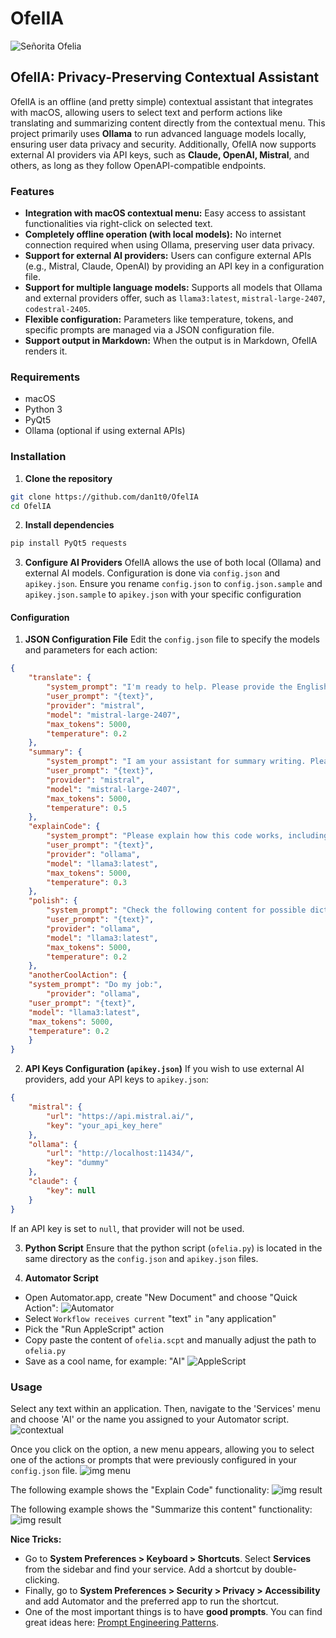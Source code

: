 # OfelIA
![Señorita Ofelia](img/ofelia.jpg)

## OfelIA: Privacy-Preserving Contextual Assistant
OfelIA is an offline (and pretty simple) contextual assistant that integrates with macOS, allowing users to select text and perform actions like translating and summarizing content directly from the contextual menu. This project primarily uses **Ollama** to run advanced language models locally, ensuring user data privacy and security. Additionally, OfelIA now supports external AI providers via API keys, such as **Claude, OpenAI, Mistral**, and others, as long as they follow OpenAPI-compatible endpoints.
  
### Features

- **Integration with macOS contextual menu:** Easy access to assistant functionalities via right-click on selected text.
- **Completely offline operation (with local models):** No internet connection required when using Ollama, preserving user data privacy.
- **Support for external AI providers:** Users can configure external APIs (e.g., Mistral, Claude, OpenAI) by providing an API key in a configuration file.
- **Support for multiple language models:** Supports all models that Ollama and external providers offer, such as `llama3:latest`, `mistral-large-2407`, `codestral-2405`.
- **Flexible configuration:** Parameters like temperature, tokens, and specific prompts are managed via a JSON configuration file.
- **Support output in Markdown:** When the output is in Markdown, OfelIA renders it.

### Requirements
- macOS
- Python 3
- PyQt5
- Ollama (optional if using external APIs)

### Installation

1. **Clone the repository**
```sh
git clone https://github.com/dan1t0/OfelIA
cd OfelIA
```

2. **Install dependencies**
```sh
pip install PyQt5 requests
```

3. **Configure AI Providers**
OfelIA allows the use of both local (Ollama) and external AI models.
Configuration is done via `config.json` and `apikey.json`.
Ensure you rename `config.json` to `config.json.sample` and `apikey.json.sample` to `apikey.json` with your specific configuration

#### Configuration

1. **JSON Configuration File**
Edit the `config.json` file to specify the models and parameters for each action:
```json
{
    "translate": {
        "system_prompt": "I'm ready to help. Please provide the English sentence you'd like me to translate into Spanish. I'll respond only with the translated sentence.",
        "user_prompt": "{text}",
        "provider": "mistral",
        "model": "mistral-large-2407",
        "max_tokens": 5000,
        "temperature": 0.2
    },
    "summary": {
        "system_prompt": "I am your assistant for summary writing. Please provide the text you'd like me to summarize. If the text is in Spanish I will respond in Spanish, if not I will respond in English. I will add the main points and key details in the summary.",
        "user_prompt": "{text}",
        "provider": "mistral",
        "model": "mistral-large-2407",
        "max_tokens": 5000,
        "temperature": 0.5
    },
    "explainCode": {
        "system_prompt": "Please explain how this code works, including any key concepts or algorithms used.",
        "user_prompt": "{text}",
        "provider": "ollama",
        "model": "llama3:latest",
        "max_tokens": 5000,
        "temperature": 0.3
    },
    "polish": {
        "system_prompt": "Check the following content for possible diction and grammar problems, and polish it carefully. I'll respond only with the fixed sentence.",
        "user_prompt": "{text}",
        "provider": "ollama",
        "model": "llama3:latest",
        "max_tokens": 5000,
        "temperature": 0.2
    },
	"anotherCoolAction": {
	"system_prompt": "Do my job:",
        "provider": "ollama",
	"user_prompt": "{text}",
	"model": "llama3:latest",
	"max_tokens": 5000,
	"temperature": 0.2
	}
}
```

2. **API Keys Configuration (`apikey.json`)**
If you wish to use external AI providers, add your API keys to `apikey.json`:
```json
{
    "mistral": {
        "url": "https://api.mistral.ai/",
        "key": "your_api_key_here"
    },
    "ollama": {
        "url": "http://localhost:11434/",
        "key": "dummy"
    },
    "claude": {
        "key": null
    }
}
```
If an API key is set to `null`, that provider will not be used.

3. **Python Script**
Ensure that the python script (`ofelia.py`) is located in the same directory as the `config.json` and `apikey.json` files.

4. **Automator Script**
* Open Automator.app, create "New Document" and choose "Quick Action":
![Automator](img/automator.png)
* Select `Workflow receives current` "text" `in` "any application"
* Pick the "Run AppleScript" action
* Copy paste the content of `ofelia.scpt` and manually adjust the path to `ofelia.py`
* Save as a cool name, for example: "AI"
![AppleScript](img/AppleScript.png)

### Usage
Select any text within an application. Then, navigate to the 'Services' menu and choose 'AI' or the name you assigned to your Automator script.
![contextual](img/contextual.png)

Once you click on the option, a new menu appears, allowing you to select one of the actions or prompts that were previously configured in your `config.json` file.
![img menu](img/menu.png)

The following example shows the "Explain Code" functionality:
![img result](img/code.png)

The following example shows the "Summarize this content" functionality:
![img result](img/summary.png)

**Nice Tricks:**
* Go to **System Preferences > Keyboard > Shortcuts**. Select **Services** from the sidebar and find your service. Add a shortcut by double-clicking. 
* Finally, go to **System Preferences > Security > Privacy > Accessibility** and add Automator and the preferred app to run the shortcut.
* One of the most important things is to have **good prompts**. You can find great ideas here: [Prompt Engineering Patterns](https://github.com/danielmiessler/fabric/tree/main/patterns).
